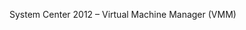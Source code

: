 <Token xmlns:xlink="http://www.w3.org/1999/xlink">System Center 2012 – Virtual Machine Manager (VMM)</Token>